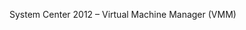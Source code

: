 <Token xmlns:xlink="http://www.w3.org/1999/xlink">System Center 2012 – Virtual Machine Manager (VMM)</Token>